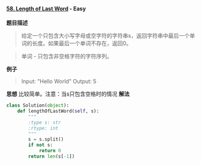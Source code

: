 #### [58. Length of Last Word](https://leetcode.com/problems/length-of-last-word/) - Easy
**题目描述**
> 给定一个只包含大小写字母或空字符的字符串s，返回字符串中最后一个单词的长度。如果最后一个单词不存在，返回0。

> 单词 - 只包含非空格字符的字符序列。

**例子**
> Input: "Hello World"
Output: 5

**思想**
比较简单。注意：当s只包含空格时的情况
**解法**
```python
class Solution(object):
    def lengthOfLastWord(self, s):
        """
        :type s: str
        :rtype: int
        """
        s = s.split()
        if not s:
            return 0
        return len(s[-1])
```